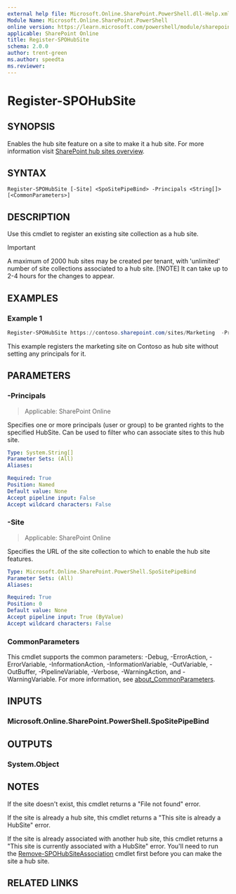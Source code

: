 ```yaml
---
external help file: Microsoft.Online.SharePoint.PowerShell.dll-Help.xml
Module Name: Microsoft.Online.SharePoint.PowerShell
online version: https://learn.microsoft.com/powershell/module/sharepoint-online/register-spohubsite
applicable: SharePoint Online
title: Register-SPOHubSite
schema: 2.0.0
author: trent-green
ms.author: speedta
ms.reviewer:
---
```


# Register-SPOHubSite

## SYNOPSIS

Enables the hub site feature on a site to make it a hub site. For more information visit [SharePoint hub sites overview](/sharepoint/dev/features/hub-site/hub-site-overview).

## SYNTAX

```
Register-SPOHubSite [-Site] <SpoSitePipeBind> -Principals <String[]> [<CommonParameters>]
```

## DESCRIPTION

Use this cmdlet to register an existing site collection as a hub site.

> [!IMPORTANT]
> A maximum of 2000 hub sites may be created per tenant, with 'unlimited' number of site collections associated to a hub site.
> [!NOTE]
> It can take up to 2-4 hours for the changes to appear.

## EXAMPLES

### Example 1

```powershell
Register-SPOHubSite https://contoso.sharepoint.com/sites/Marketing  -Principals $null
```

This example registers the marketing site on Contoso as hub site without setting any principals for it.

## PARAMETERS

### -Principals

> Applicable: SharePoint Online

Specifies one or more principals (user or group) to be granted rights to the specified HubSite. Can be used to filter who can associate sites to this hub site.

```yaml
Type: System.String[]
Parameter Sets: (All)
Aliases:

Required: True
Position: Named
Default value: None
Accept pipeline input: False
Accept wildcard characters: False
```

### -Site

> Applicable: SharePoint Online

Specifies the URL of the site collection to which to enable the hub site features.

```yaml
Type: Microsoft.Online.SharePoint.PowerShell.SpoSitePipeBind
Parameter Sets: (All)
Aliases:

Required: True
Position: 0
Default value: None
Accept pipeline input: True (ByValue)
Accept wildcard characters: False
```

### CommonParameters
This cmdlet supports the common parameters: -Debug, -ErrorAction, -ErrorVariable, -InformationAction, -InformationVariable, -OutVariable, -OutBuffer, -PipelineVariable, -Verbose, -WarningAction, and -WarningVariable. For more information, see [about_CommonParameters](https://go.microsoft.com/fwlink/?LinkID=113216).

## INPUTS

### Microsoft.Online.SharePoint.PowerShell.SpoSitePipeBind

## OUTPUTS

### System.Object

## NOTES

If the site doesn't exist, this cmdlet returns a "File not found" error.

If the site is already a hub site, this cmdlet returns a "This site is already a HubSite" error.

If the site is already associated with another hub site, this cmdlet returns a "This site is currently associated with a HubSite" error. You'll need to run the [Remove-SPOHubSiteAssociation](Remove-SPOHubSiteAssociation.md) cmdlet first before you can make the site a hub site.

## RELATED LINKS
